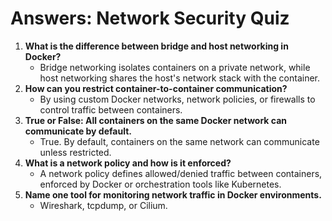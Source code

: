 # Answers: Network Security Quiz

1. **What is the difference between bridge and host networking in Docker?**
   - Bridge networking isolates containers on a private network, while host networking shares the host's network stack with the container.
2. **How can you restrict container-to-container communication?**
   - By using custom Docker networks, network policies, or firewalls to control traffic between containers.
3. **True or False: All containers on the same Docker network can communicate by default.**
   - True. By default, containers on the same network can communicate unless restricted.
4. **What is a network policy and how is it enforced?**
   - A network policy defines allowed/denied traffic between containers, enforced by Docker or orchestration tools like Kubernetes.
5. **Name one tool for monitoring network traffic in Docker environments.**
   - Wireshark, tcpdump, or Cilium.
